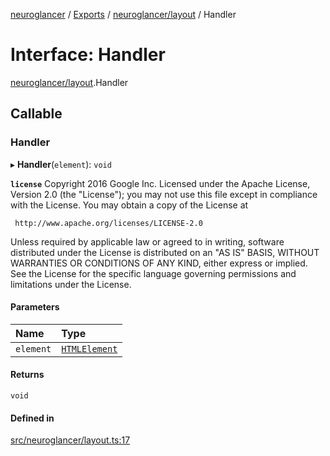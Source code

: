 [neuroglancer](../README.md) / [Exports](../modules.md) / [neuroglancer/layout](../modules/neuroglancer_layout.md) / Handler

# Interface: Handler

[neuroglancer/layout](../modules/neuroglancer_layout.md).Handler

## Callable

### Handler

▸ **Handler**(`element`): `void`

**`license`**
Copyright 2016 Google Inc.
Licensed under the Apache License, Version 2.0 (the "License");
you may not use this file except in compliance with the License.
You may obtain a copy of the License at

     http://www.apache.org/licenses/LICENSE-2.0

Unless required by applicable law or agreed to in writing, software
distributed under the License is distributed on an "AS IS" BASIS,
WITHOUT WARRANTIES OR CONDITIONS OF ANY KIND, either express or implied.
See the License for the specific language governing permissions and
limitations under the License.

#### Parameters

| Name | Type |
| :------ | :------ |
| `element` | [`HTMLElement`](../modules/main_module._internal_.md#htmlelement) |

#### Returns

`void`

#### Defined in

[src/neuroglancer/layout.ts:17](https://github.com/ActiveBrainAtlas2/neuroglancer/blob/034b457d/src/neuroglancer/layout.ts#L17)
